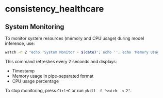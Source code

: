# consistency_healthcare

## System Monitoring

To monitor system resources (memory and CPU usage) during model inference, use:

```bash
watch -n 2 "echo 'System Monitor - $(date)'; echo ''; echo 'Memory Usage:'; free -h | awk 'NR==1{print \"Type|Total|Used|Free|Shared|Buff/Cache|Available\"} NR>1{print \$1\"|\"\$2\"|\"\$3\"|\"\$4\"|\"\$5\"|\"\$6\"|\"\$7}'; echo ''; echo 'CPU Usage:'; top -bn1 | grep 'Cpu(s)' | awk '{print \"CPU Usage: \" 100-\$8 \"%\"}'"
```

This command refreshes every 2 seconds and displays:
- Timestamp
- Memory usage in pipe-separated format
- CPU usage percentage

To stop monitoring, press `Ctrl+C` or run `pkill -f "watch -n 2"`.